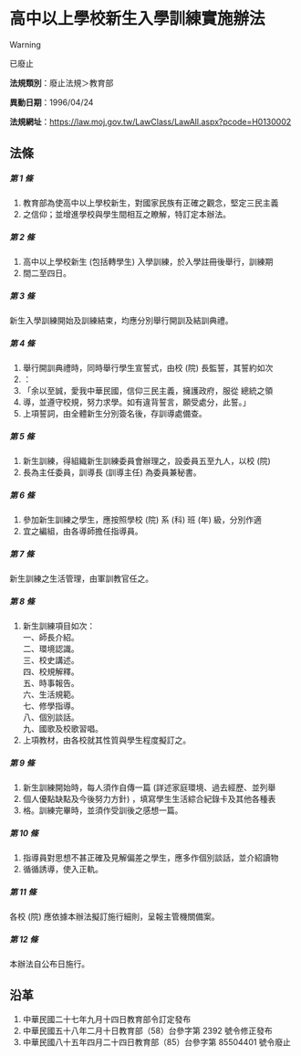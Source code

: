# 高中以上學校新生入學訓練實施辦法
> [!WARNING]
> 已廢止

**法規類別**：廢止法規＞教育部

**異動日期**：1996/04/24  

**法規網址**：https://law.moj.gov.tw/LawClass/LawAll.aspx?pcode=H0130002



## 法條
##### 第 1 條
1. 教育部為使高中以上學校新生，對國家民族有正確之觀念，堅定三民主義
1. 之信仰；並增進學校與學生間相互之瞭解，特訂定本辦法。

##### 第 2 條
1. 高中以上學校新生 (包括轉學生) 入學訓練，於入學註冊後舉行，訓練期
1. 間二至四日。

##### 第 3 條
新生入學訓練開始及訓練結束，均應分別舉行開訓及結訓典禮。

##### 第 4 條
1. 舉行開訓典禮時，同時舉行學生宣誓式，由校 (院) 長監誓，其誓約如次
1. ：
1. 「余以至誠，愛我中華民國，信仰三民主義，擁護政府，服從  總統之領
1. 導，並遵守校規，努力求學。如有違背誓言，願受處分，此誓。」
1. 上項誓詞，由全體新生分別簽名後，存訓導處備查。

##### 第 5 條
1. 新生訓練，得組織新生訓練委員會辦理之，設委員五至九人，以校 (院)
1. 長為主任委員，訓導長 (訓導主任) 為委員兼秘書。

##### 第 6 條
1. 參加新生訓練之學生，應按照學校 (院) 系 (科) 班 (年) 級，分別作適
1. 宜之編組，由各導師擔任指導員。

##### 第 7 條
新生訓練之生活管理，由軍訓教官任之。

##### 第 8 條
1. 新生訓練項目如次：  
一、師長介紹。  
二、環境認識。  
三、校史講述。  
四、校規解釋。  
五、時事報告。  
六、生活規範。  
七、修學指導。  
八、個別談話。  
九、國歌及校歌習唱。
1. 上項教材，由各校就其性質與學生程度擬訂之。

##### 第 9 條
1. 新生訓練開始時，每人須作自傳一篇 (詳述家庭環境、過去經歷、並列舉
1. 個人優點缺點及今後努力方針) ，填寫學生生活綜合紀錄卡及其他各種表
1. 格。訓練完畢時，並須作受訓後之感想一篇。

##### 第 10 條
1. 指導員對思想不甚正確及見解偏差之學生，應多作個別談話，並介紹讀物
1. 循循誘導，使入正軌。

##### 第 11 條
各校 (院) 應依據本辦法擬訂施行細則，呈報主管機關備案。

##### 第 12 條
本辦法自公布日施行。

## 沿革
1. 中華民國二十七年九月十四日教育部令訂定發布
1. 中華民國五十八年二月十日教育部（58）台參字第 2392 號令修正發布
1. 中華民國八十五年四月二十四日教育部（85）台參字第 85504401 號令廢止
